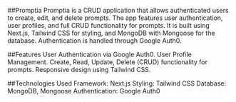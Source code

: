 ##Promptia
Promptia is a CRUD application that allows authenticated users to create, edit, and delete prompts. The app features user authentication, user profiles, and full CRUD functionality for prompts. It is built using Next.js, Tailwind CSS for styling, and MongoDB with Mongoose for the database. Authentication is handled through Google Auth0.

##Features
User Authentication via Google Auth0.
User Profile Management.
Create, Read, Update, Delete (CRUD) functionality for prompts.
Responsive design using Tailwind CSS.

##Technologies Used
Framework: Next.js
Styling: Tailwind CSS
Database: MongoDB, Mongoose
Authentication: Google Auth0
